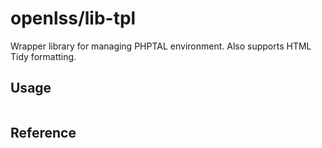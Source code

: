 openlss/lib-tpl
=======

Wrapper library for managing PHPTAL environment. Also supports HTML Tidy formatting.

Usage
----
```php

```

Reference
----


